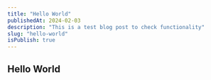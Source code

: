 ```yaml
---
title: "Hello World"
publishedAt: 2024-02-03
description: "This is a test blog post to check functionality"
slug: "hello-world"
isPublish: true
---
```


## Hello World
